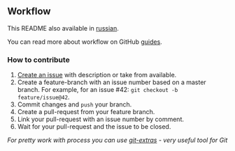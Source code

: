 ## Workflow

This README also available in [russian](https://github.com/bem-incubator/bem-grid/blob/master/CONTRIBUTING.ru.md).

You can read more about workflow on GitHub [guides](http://guides.github.com/).

### How to contribute

1. [Create an issue](https://github.com/bem-incubator/bem-grid/issues/new) with description or take from available.
2. Create a feature-branch with an issue number based on a master branch. For example, for an issue #42: `git checkout -b feature/issue@42`.
3. Commit changes and `push` your branch.
4. Create a pull-request from your feature branch.
5. Link your pull-request with an issue number by comment.
6. Wait for your pull-request and the issue to be closed.

_For pretty work with process you can use [git-extras](https://github.com/visionmedia/git-extras) - very useful tool for Git_
